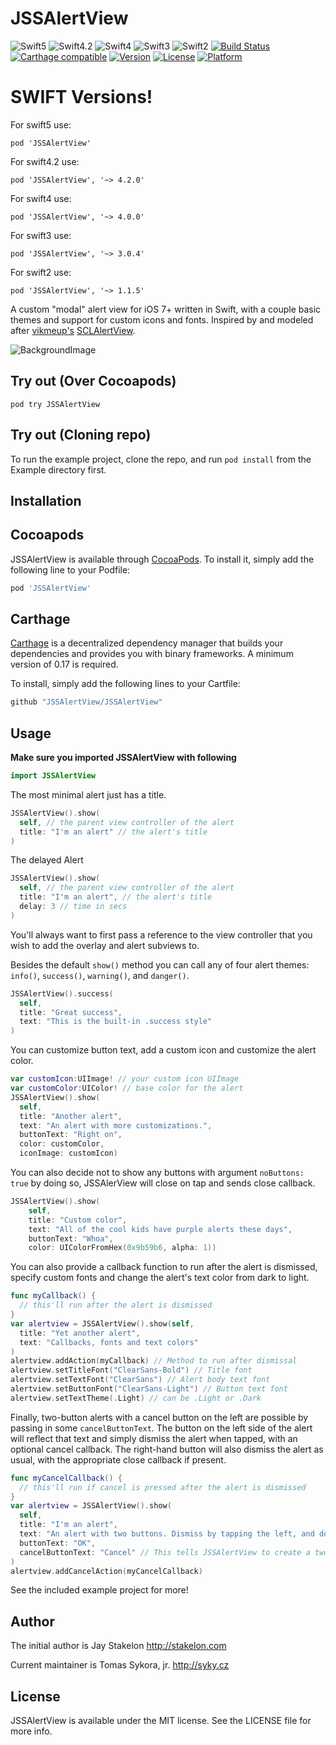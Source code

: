 # JSSAlertView

![Swift5](http://img.shields.io/badge/swift-5-brightgreen.svg)
![Swift4.2](http://img.shields.io/badge/swift-4.2-brightgreen.svg)
![Swift4](http://img.shields.io/badge/swift-4.0-brightgreen.svg)
![Swift3](http://img.shields.io/badge/swift-3.0-brightgreen.svg)
![Swift2](http://img.shields.io/badge/swift-2.2-brightgreen.svg)
[![Build Status](https://github.com/JSSAlertView/JSSAlertView/workflows/CI/badge.svg)](https://github.com/JSSAlertView/JSSAlertView/workflows/CI/badge.svg)
[![Carthage compatible](https://img.shields.io/badge/Carthage-compatible-4BC51D.svg?style=flat)](https://github.com/Carthage/Carthage)
[![Version](https://img.shields.io/cocoapods/v/JSSAlertView.svg?style=flat)](http://cocoapods.org/pods/JSSAlertView)
[![License](https://img.shields.io/cocoapods/l/JSSAlertView.svg?style=flat)](http://cocoapods.org/pods/JSSAlertView)
[![Platform](https://img.shields.io/cocoapods/p/JSSAlertView.svg?style=flat)](http://cocoapods.org/pods/JSSAlertView)


# SWIFT Versions!
For swift5 use:

```
pod 'JSSAlertView'
```

For swift4.2 use:

```
pod 'JSSAlertView', '~> 4.2.0'
```

For swift4 use:

```
pod 'JSSAlertView', '~> 4.0.0'
```


For swift3 use:

```
pod 'JSSAlertView', '~> 3.0.4'
```


For swift2 use:
```
pod 'JSSAlertView', '~> 1.1.5'
```
A custom "modal" alert view for iOS 7+ written in Swift, with a couple basic themes and support for custom icons and fonts. Inspired by and modeled after [vikmeup's](https://github.com/vikmeup) [SCLAlertView](https://github.com/vikmeup/SCLAlertView-Swift).

![BackgroundImage](https://github.com/JSSAlertView/JSSAlertView/blob/swift3/Example/GIF/jss.gif)

## Try out (Over Cocoapods)

```shell
pod try JSSAlertView
```

## Try out (Cloning repo)

To run the example project, clone the repo, and run `pod install` from the Example directory first.

## Installation

## Cocoapods

JSSAlertView is available through [CocoaPods](http://cocoapods.org). To install
it, simply add the following line to your Podfile:

```ruby
pod 'JSSAlertView'
```

## Carthage

[Carthage](https://github.com/Carthage/Carthage) is a decentralized dependency manager that builds your dependencies and provides you with binary frameworks. A minimum version of 0.17 is required.

To install, simply add the following lines to your Cartfile:

```ruby
github "JSSAlertView/JSSAlertView"
```

## Usage

**Make sure you imported JSSAlertView with following**

```swift
import JSSAlertView
```


The most minimal alert just has a title.

```swift
JSSAlertView().show(
  self, // the parent view controller of the alert
  title: "I'm an alert" // the alert's title
)
```

The delayed Alert

```swift
JSSAlertView().show(
  self, // the parent view controller of the alert
  title: "I'm an alert", // the alert's title
  delay: 3 // time in secs
)
```

You'll always want to first pass a reference to the view controller that you wish to add the overlay and alert subviews to.

Besides the default `show()` method you can call any of four alert themes: `info()`, `success()`, `warning()`, and `danger()`.

```swift
JSSAlertView().success(
  self,
  title: "Great success",
  text: "This is the built-in .success style"
)
```

You can customize button text, add a custom icon and customize the alert color.

```swift
var customIcon:UIImage! // your custom icon UIImage
var customColor:UIColor! // base color for the alert
JSSAlertView().show(
  self,
  title: "Another alert",
  text: "An alert with more customizations.",
  buttonText: "Right on",
  color: customColor,
  iconImage: customIcon)
```

You can also decide not to show any buttons with argument `noButtons: true` by doing so, JSSAlerView will close on tap and sends close callback.

```swift
JSSAlertView().show(
	self,
	title: "Custom color",
	text: "All of the cool kids have purple alerts these days",
	buttonText: "Whoa",
	color: UIColorFromHex(0x9b59b6, alpha: 1))
```

You can also provide a callback function to run after the alert is dismissed, specify custom fonts and change the alert's text color from dark to light.

```swift
func myCallback() {
  // this'll run after the alert is dismissed
}
var alertview = JSSAlertView().show(self,
  title: "Yet another alert",
  text: "Callbacks, fonts and text colors"
)
alertview.addAction(myCallback) // Method to run after dismissal
alertview.setTitleFont("ClearSans-Bold") // Title font
alertview.setTextFont("ClearSans") // Alert body text font
alertview.setButtonFont("ClearSans-Light") // Button text font
alertview.setTextTheme(.Light) // can be .Light or .Dark
```

Finally, two-button alerts with a cancel button on the left are possible by passing in some `cancelButtonText`. The button on the left side of the alert will reflect that text and simply dismiss the alert when tapped, with an optional cancel callback. The right-hand button will also dismiss the alert as usual, with the appropriate close callback if present.

```swift
func myCancelCallback() {
  // this'll run if cancel is pressed after the alert is dismissed
}
var alertview = JSSAlertView().show(
  self,
  title: "I'm an alert",
  text: "An alert with two buttons. Dismiss by tapping the left, and do something else by tapping the right.",
  buttonText: "OK",
  cancelButtonText: "Cancel" // This tells JSSAlertView to create a two-button alert
)
alertview.addCancelAction(myCancelCallback)
```

See the included example project for more!


## Author

The initial author is Jay Stakelon http://stakelon.com

Current maintainer is Tomas Sykora, jr. http://syky.cz

## License

JSSAlertView is available under the MIT license. See the LICENSE file for more info.
